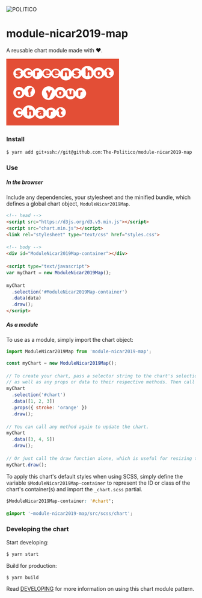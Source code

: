 ![POLITICO](https://www.politico.com/interactives/cdn/images/badge.svg)

# module-nicar2019-map

A reusable chart module made with ❤️.

![](preview.png)

### Install
```bash
$ yarn add git+ssh://git@github.com:The-Politico/module-nicar2019-map
```

### Use

##### In the browser

Include any dependencies, your stylesheet and the minified bundle, which defines a global chart object, `ModuleNicar2019Map`.

```html
<!-- head -->
<script src="https://d3js.org/d3.v5.min.js"></script>
<script src="chart.min.js"></script>
<link rel="stylesheet" type="text/css" href="styles.css">

<!-- body -->
<div id="ModuleNicar2019Map-container"></div>

<script type="text/javascript">
var myChart = new ModuleNicar2019Map();

myChart
  .selection('#ModuleNicar2019Map-container')
  .data(data)
  .draw();
</script>
```
##### As a module

To use as a module, simply import the chart object:
```javascript
import ModuleNicar2019Map from 'module-nicar2019-map';
```


```javascript
const myChart = new ModuleNicar2019Map();

// To create your chart, pass a selector string to the chart's selection method,
// as well as any props or data to their respective methods. Then call draw.
myChart
  .selection('#chart')
  .data([1, 2, 3])
  .props({ stroke: 'orange' })
  .draw();

// You can call any method again to update the chart.
myChart
  .data([3, 4, 5])
  .draw();

// Or just call the draw function alone, which is useful for resizing the chart.
myChart.draw();
```

To apply this chart's default styles when using SCSS, simply define the variable `$ModuleNicar2019Map-container` to represent the ID or class of the chart's container(s) and import the `_chart.scss` partial.

```CSS
$ModuleNicar2019Map-container: '#chart';

@import '~module-nicar2019-map/src/scss/chart';
```


### Developing the chart

Start developing:
```bash
$ yarn start
```

Build for production:
```bash
$ yarn build
```

Read [DEVELOPING](DEVELOPING.md) for more information on using this chart module pattern.
